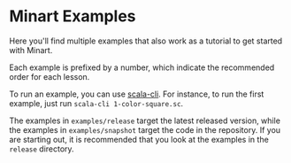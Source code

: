 # Minart Examples

Here you'll find multiple examples that also work as a tutorial to get started with Minart.

Each example is prefixed by a number, which indicate the recommended order for each lesson.

To run an example, you can use [scala-cli](https://scala-cli.virtuslab.org/).
For instance, to run the first example, just run `scala-cli 1-color-square.sc`.

The examples in `examples/release` target the latest released version, while the examples in `examples/snapshot` target
the code in the repository. If you are starting out, it is recommended that you look at the examples in the `release`
directory.
